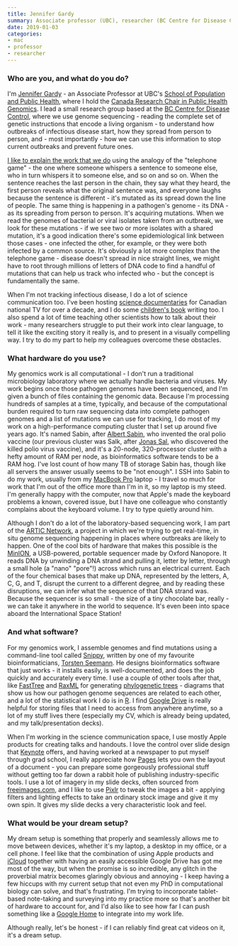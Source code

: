 ```yaml
---
title: Jennifer Gardy
summary: Associate professor (UBC), researcher (BC Centre for Disease Control) 
date: 2019-01-03
categories:
- mac
- professor 
- researcher
---
```


### Who are you, and what do you do?

I'm [Jennifer Gardy](http://www.spph.ubc.ca/person/jennifer-gardy/ "Jennifer's page at the University of British Columbia.") - an Associate Professor at UBC's [School of Population and Public Health](http://www.spph.ubc.ca/ "The School of Population and Public Health at UBC."), where I hold the [Canada Research Chair in Public Health Genomics](http://www.chairs-chaires.gc.ca/chairholders-titulaires/profile-eng.aspx?profileId=3378 "Jennifer's research chair profile."). I lead a small research group based at the [BC Centre for Disease Control](http://www.bccdc.ca/ "British Columbia's disease control centre."), where we use genome sequencing - reading the complete set of genetic instructions that encode a living organism - to understand how outbreaks of infectious disease start, how they spread from person to person, and - most importantly - how we can use this information to stop current outbreaks and prevent future ones. 

[I like to explain the work that we do](https://www.youtube.com/watch?v=G-W_ut2jyI8 "A YouTube video of Jennifer about her work.") using the analogy of the "telephone game" - the one where someone whispers a sentence to someone else, who in turn whispers it to someone else, and so on and so on. When the sentence reaches the last person in the chain, they say what they heard, the first person reveals what the original sentence was, and everyone laughs because the sentence is different - it's mutated as its spread down the line of people. The same thing is happening in a pathogen's genome - its DNA - as its spreading from person to person. It's acquiring mutations. When we read the genomes of bacterial or viral isolates taken from an outbreak, we look for these mutations - if we see two or more isolates with a shared mutation, it's a good indication there's some epidemiological link between those cases - one infected the other, for example, or they were both infected by a common source. It's obviously a lot more complex than the telephone game - disease doesn't spread in nice straight lines, we might have to root through millions of letters of DNA code to find a handful of mutations that can help us track who infected who - but the concept is fundamentally the same.

When I'm not tracking infectious disease, I do a lot of science communication too. I've been hosting [science documentaries](https://www.cbc.ca/natureofthings/episodes/myth-or-science-the-power-of-poo "An episode of The Nature of Things hosted by Jennifer.") for Canadian national TV for over a decade, and I do some [children's book](https://www.goodreads.com/book/show/18342409-it-s-catching "Jennifer's children's book about germs and microbes.") writing too. I also spend a lot of time teaching other scientists how to talk about their work - many researchers struggle to put their work into clear language, to tell it like the exciting story it really is, and to present in a visually compelling way. I try to do my part to help my colleagues overcome these obstacles.

### What hardware do you use?

My genomics work is all computational - I don't run a traditional microbiology laboratory where we actually handle bacteria and viruses. My work begins once those pathogen genomes have been sequenced, and I'm given a bunch of files containing the genomic data. Because I'm processing hundreds of samples at a time, typically, and because of the computational burden required to turn raw sequencing data into complete pathogen genomes and a list of mutations we can use for tracking, I do most of my work on a high-performance computing cluster that I set up around five years ago. It's named Sabin, after [Albert Sabin](https://en.wikipedia.org/wiki/Albert_Sabin "The Wikipedia entry for Albert Sabin."), who invented the oral polio vaccine (our previous cluster was Salk, after [Jonas Sal](https://en.wikipedia.org/wiki/Jonas_Salk "The Wikipedia entry for Jonas Sal."), who discovered the killed polio virus vaccine), and it's a 20-node, 320-processor cluster with a hefty amount of RAM per node, as bioinformatics software tends to be a RAM hog. I've lost count of how many TB of storage Sabin has, though like all servers the answer usually seems to be "not enough". I SSH into Sabin to do my work, usually from my [MacBook Pro][macbook-pro] laptop - I travel so much for work that I'm out of the office more than I'm in it, so my laptop is my steed. I'm generally happy with the computer, now that Apple's made the keyboard problems a known, covered issue, but I have one colleague who constantly complains about the keyboard volume. I try to type quietly around him. 

Although I don't do a lot of the laboratory-based sequencing work, I am part of the [ARTIC Network](http://artic.network/ "A real-time genome surveillance network."), a project in which we're trying to get real-time, in situ genome sequencing happening in places where outbreaks are likely to happen. One of the cool bits of hardware that makes this possible is the [MinION][], a USB-powered, portable sequencer made by Oxford Nanopore. It reads DNA by unwinding a DNA strand and pulling it, letter by letter, through a small hole (a "nano" "pore"!) across which runs an electrical current. Each of the four chemical bases that make up DNA, represented by the letters, A, C, G, and T, disrupt the current to a different degree, and by reading these disruptions, we can infer what the sequence of that DNA strand was. Because the sequencer is so small - the size of a tiny chocolate bar, really - we can take it anywhere in the world to sequence. It's even been into space aboard the International Space Station!

### And what software?

For my genomics work, I assemble genomes and find mutations using a command-line tool called [Snippy][], written by one of my favourite bioinformaticians, [Torsten Seemann](https://www.doherty.edu.au/people/associate-professor-torsten-seemann "Torsten's page on the Doherty Institute."). He designs bioinformatics software that just works - it installs easily, is well-documented, and does the job quickly and accurately every time. I use a couple of other tools after that, like [FastTree][] and [RaxML][] for generating [phylogenetic trees](https://evolution.berkeley.edu/evolibrary/article/evo_05 "An article about phylogenetic trees from the Understanding Evolution project.") - diagrams that show us how our pathogen genome sequences are related to each other, and a lot of the statistical work I do is in [R][]. I find [Google Drive][google-drive] is really helpful for storing files that I need to access from anywhere anytime, so a lot of my stuff lives there (especially my CV, which is already being updated, and my talk/presentation decks).

When I'm working in the science communication space, I use mostly Apple products for creating talks and handouts. I love the control over slide design that [Keynote][] offers, and having worked at a newspaper to put myself through grad school, I really appreciate how [Pages][] lets you own the layout of a document - you can prepare some gorgeously professional stuff without getting too far down a rabbit hole of publishing industry-specific tools. I use a lot of imagery in my slide decks, often sourced from [freeimages.com](http://freeimages.com/ "A free stock photo collection."), and I like to use [Pixlr][] to tweak the images a bit - applying filters and lighting effects to take an ordinary stock image and give it my own spin. It gives my slide decks a very characteristic look and feel.

### What would be your dream setup?

My dream setup is something that properly and seamlessly allows me to move between devices, whether it's my laptop, a desktop in my office, or a cell phone. I feel like that the combination of using Apple products and [iCloud][] together with having an easily accessible Google Drive has got me most of the way, but when the promise is so incredible, any glitch in the proverbial matrix becomes glaringly obvious and annoying - I keep having a few hiccups with my current setup that not even my PhD in computational biology can solve, and that's frustrating. I'm trying to incorporate tablet-based note-taking and surveying into my practice more so that's another bit of hardware to account for, and I'd also like to see how far I can push something like a [Google Home][google-home] to integrate into my work life.

Although really, let's be honest - if I can reliably find great cat videos on it, it's a dream setup.

[fasttree]: http://www.microbesonline.org/fasttree/ "Software for working with nucleotide and protein sequences."
[google-drive]: http://web.archive.org/web/20220127131904/https://accounts.google.com/ServiceLogin?service=wise "A cloud storage service."
[google-home]: http://web.archive.org/web/20190618004708/https://store.google.com/product/google_home?hl=ja "A voice assistant device."
[icloud]: https://www.apple.com/icloud/ "A cloud service."
[keynote]: https://www.apple.com/keynote/ "Presentation software for the Mac."
[macbook-pro]: https://www.apple.com/macbook-pro/ "A laptop."
[minion]: https://nanoporetech.com/products/minion "A portable DNA and RNA sequencer."
[pages]: https://www.apple.com/pages/ "A Mac word processor and layout tool from Apple."
[pixlr]: https://pixlr.com/ "A web-based image editor."
[r]: http://www.r-project.org/ "Software for statistical computing and graphics."
[raxml]: http://www.microbesonline.org/fasttree/ "Software for working with phylogenetic trees."
[snippy]: https://github.com/tseemann/snippy "Genome analysis software."
